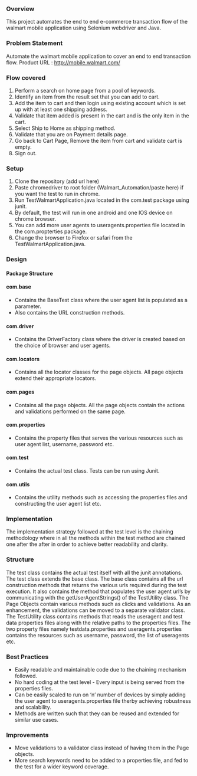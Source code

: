 ### Overview ###
This project automates the end to end e-commerce transaction flow of the walmart mobile application using Selenium webdriver and Java. 

### Problem Statement ###
Automate the walmart mobile application to cover an end to end transaction flow. 
Product URL : http://mobile.walmart.com/
	
### Flow covered ###
1. Perform a search on home page from a pool of keywords.
2. Identify an item from the result set that you can add to cart.
3. Add the item to cart and then login using existing account which is set up with at least one shipping address.
4. Validate that item added is present in the cart and is the only item in the cart.
5. Select Ship to Home as shipping method.
6. Validate that you are on Payment details page.
7. Go back to Cart Page, Remove the item from cart and validate cart is empty.
8. Sign out.

### Setup ###
1. Clone the repository (add url here)
2. Paste chromedriver to root folder (Walmart_Automation/paste here) if you want the test to run in chrome.
3. Run TestWalmartApplication.java located in the com.test package using junit. 
4. By default, the test will run in one android and one IOS device on chrome browser. 
5. You can add more user agents to useragents.properties file located in the com.propterties package. 
6. Change the browser to Firefox or safari from the TestWalmartApplication.java. 


### Design ###
#### Package Structure ####
#### com.base ####
* Contains the BaseTest class where the user agent list is populated as a parameter.
* Also contains the URL construction methods.

####  com.driver ####
* Contains the DriverFactory class where the driver is created based on the choice of browser and user agents. 

#### com.locators ####
* Contains all the locator classes for the page objects. All page objects extend their appropriate locators. 

#### com.pages ####
* Contains all the page objects. All the page objects contain the actions and validations performed on the same page. 

#### com.properties ####
* Contains the property files that serves the various resources such as user agent list, username, password etc. 

#### com.test ####
* Contains the actual test class. Tests can be run using Junit. 

#### com.utils ####
* Contains the utility methods such as accessing the properties files and constructing the user agent list etc. 

### Implementation ###
The implementation strategy followed at the test level is the chaining methodology where in all the methods within the test method are chained one after the after in order to achieve better readability and clarity. 

### Structure ###
The test class contains the actual test itself with all the junit annotations. The test class extends the base class. The base class contains all the url construction methods that returns the various urls required during the test execution. It also contains the method that populates the user agent url’s by communicating with the getUserAgentStrings() of the TestUtility class. The Page Objects contain various methods such as clicks and validations. As an enhancement, the validations can be moved to a separate validator class. The TestUtility class contains methods that reads the useragent and test data properties files along with the relative paths to the properties files. The two property files namely testdata.properties and useragents.properties contains the resources such as username, password, the list of useragents etc. 


### Best Practices ###
* Easily readable and maintainable code due to the chaining mechanism followed. 
* No hard coding at the test level - Every input is being served from the properties files.
* Can be easily scaled to run on ‘n’ number of devices by simply adding the user agent to useragents.properties file therby achieving robustness and scalability.
* Methods are written such that they can be reused and extended for similar use cases.  

### Improvements ###
* Move validations to a validator class instead of having them in the Page objects.
* More search keywords need to be added to a properties file, and fed to the test for a wider keyword coverage.
